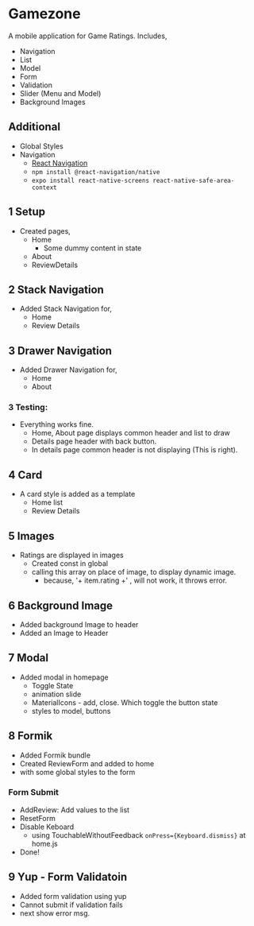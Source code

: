 # Gamezone

A mobile application for Game Ratings. Includes,

- Navigation
- List
- Model
- Form
- Validation
- Slider (Menu and Model)
- Background Images

## Additional

- Global Styles
- Navigation
  - [React Navigation](https://reactnavigation.org/)
  - `npm install @react-navigation/native`
  - `expo install react-native-screens react-native-safe-area-context`

## 1 Setup

- Created pages,
  - Home
    - Some dummy content in state
  - About
  - ReviewDetails

## 2 Stack Navigation

- Added Stack Navigation for,
  - Home
  - Review Details

## 3 Drawer Navigation

- Added Drawer Navigation for,
  - Home
  - About

### 3 Testing:

- Everything works fine.
  - Home, About page displays common header and list to draw
  - Details page header with back button.
  - In details page common header is not displaying (This is right).

## 4 Card

- A card style is added as a template
  - Home list
  - Review Details

## 5 Images

- Ratings are displayed in images
  - Created const in global
  - calling this array on place of image, to display dynamic image.
    - because, '+ item.rating +' , will not work, it throws error.

## 6 Background Image

- Added background Image to header
- Added an Image to Header

## 7 Modal

- Added modal in homepage
  - Toggle State
  - animation slide
  - MaterialIcons - add, close. Which toggle the button state
  - styles to model, buttons

## 8 Formik

- Added Formik bundle
- Created ReviewForm and added to home
- with some global styles to the form

### Form Submit

- AddReview: Add values to the list
- ResetForm
- Disable Keboard
  - using TouchableWithoutFeedback `onPress={Keyboard.dismiss}` at home.js
- Done!

## 9 Yup - Form Validatoin

- Added form validation using yup
- Cannot submit if validation fails
- next show error msg.
